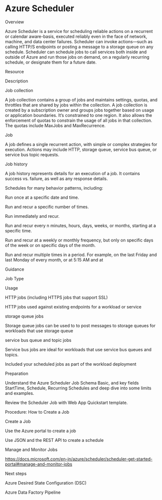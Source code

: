 
# Azure Scheduler 


Overview 


 


Azure Scheduler is a service for scheduling reliable actions on a recurrent or calendar aware-basis, executed reliably even in the face of network, machine, and data center failures. Scheduler can invoke actions—such as calling HTTP/S endpoints or posting a message to a storage queue on any schedule. Scheduler can schedule jobs to call services both inside and outside of  Azure and run those jobs on demand, on a regularly recurring schedule, or designate them for a future date.  


 


 







Resource 
 


Description 
 



Job collection 
 


A job collection contains a group of jobs and maintains settings, quotas, and throttles that are shared by jobs within the collection. A job collection is created by a subscription owner and groups jobs together based on usage or application boundaries. It’s constrained to one region. It also allows the enforcement of quotas to constrain the usage of all jobs in that collection. The quotas include MaxJobs and MaxRecurrence. 
 



Job 
 


A job defines a single recurrent action, with simple or complex strategies for execution. Actions may include HTTP, storage queue, service bus queue, or service bus topic requests. 
 



Job history 
 


A job history represents details for an execution of a job. It contains success vs. failure, as well as any response details. 


 
 


 


Schedules for many behavior patterns, including: 

Run once at a specific date and time. 


Run and recur a specific number of times. 


Run immediately and recur. 


Run and recur every n minutes, hours, days, weeks, or months, starting at a specific time. 


Run and recur at a weekly or monthly frequency, but only on specific days of the week or on specific days of the month. 


Run and recur multiple times in a period. For example, on the last Friday and last Monday of every month, or at 5:15 AM and at 



 


 


Guidance 







Job Type 
 


Usage 
 



HTTP jobs (including HTTPS jobs that support SSL) 
 


HTTP jobs used against existing endpoints for a  workload or service 
 



storage queue jobs 
 


Storage queue jobs can be used to to post messages to storage queues  for workloads that use storage queue 
 



service bus queue and topic jobs 
 


Service bus jobs are ideal for workloads that use service bus queues and topics. 
 


 


Included your scheduled jobs as part of the workload deployment 


 


 


Preparation 


 

Understand the Azure Scheduler Job Schema Basic, and key fields StartTime, Schedule, Recurring Schedules and deep dive into some limits and examples. 


Review the Scheduler Job with Web App Quickstart template. 



 


 


Procedure:  How to Create a Job 


 

Create a Job 

Use the Azure portal to create a job 


Use JSON and the REST API to create a schedule 



Manage and Monitor Jobs 

https://docs.microsoft.com/en-in/azure/scheduler/scheduler-get-started-portal#manage-and-monitor-jobs 



 



Next steps 

Azure Desired State Configuration (DSC) 


Azure Data Factory Pipeline 

